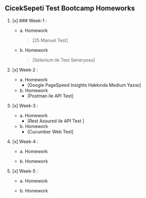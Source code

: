 ## CicekSepeti Test Bootcamp Homeworks
	 
1. [x] ### Week-1 :
   - a. Homework
      > [25 Manuel Test]
   - b. Homework
      > [Selenium ile Test Seneryosu]
	 
	 
2. [x] Week-2  :
   - a. Homework
     -  [Google PageSpeed Insights Hakkında Medium Yazısı]
   - b. Homework
     -  [Postman ile API Test]
	 
3. [x] Week-3 :
   - a. Homework
     - [Rest Assured ile API Test ]
   - b. Homework
     - [Cucumber Web Test]
  

4. [x] Week-4 :
   - a. Homework
   
   - b. Homework

	 
5. [x] Week-5 :
   - a. Homework

   - b. Homework
